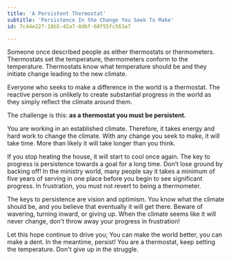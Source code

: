 ```yaml
---
title: 'A Persistent Thermostat'
subtitle: 'Persistence In the Change You Seek To Make'
id: 7c44e227-18b5-42a7-8dbf-60f55fc563a7

---
```

Someone once described people as either thermostats or thermometers. Thermostats set the temperature, thermometers conform to the temperature. Thermostats know what temperature should be and they initiate change leading to the new climate.

Everyone who seeks to make a difference in the world is a thermostat. The reactive person is unlikely to create substantial progress in the world as they simply reflect the climate around them.

The challenge is this: **as a thermostat you must be persistent.** 

You are working in an established climate. Therefore, it takes energy and hard work to change the climate. With any change you seek to make, it will take time. More than likely it will take longer than you think.

If you stop heating the house, it will start to cool once again. The key to progress is persistence towards a goal for a long time. Don’t lose ground by backing off! In the ministry world, many people say it takes a minimum of five years of serving in one place before you begin to see significant progress. In frustration, you must not revert to being a thermometer. 

The keys to persistence are vision and optimism. You know what the climate should be, and you believe that eventually it will get there. Beware of wavering, turning inward, or giving up. When the climate seems like it will never change, don't throw away your progress in frustration!

Let this hope continue to drive you; You can make the world better, you can make a dent. In the meantime, persist! You are a thermostat, keep setting the temperature. Don't give up in the struggle.
